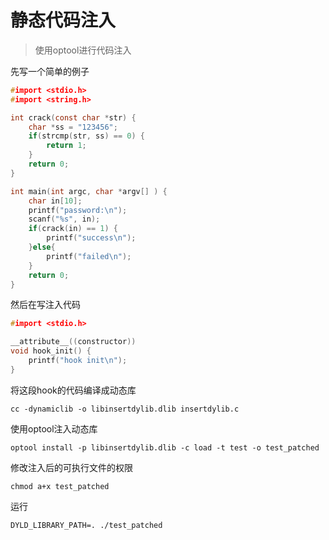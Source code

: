 # 静态代码注入

> 使用optool进行代码注入

先写一个简单的例子

```c
#import <stdio.h>
#import <string.h>

int crack(const char *str) {
	char *ss = "123456";
	if(strcmp(str, ss) == 0) {
		return 1;
	}
	return 0;
}

int main(int argc, char *argv[] ) {
	char in[10];
	printf("password:\n");
	scanf("%s", in);
	if(crack(in) == 1) {
		printf("success\n");
	}else{
		printf("failed\n");
	}
	return 0;
}
```

然后在写注入代码

```C
#import <stdio.h>

__attribute__((constructor))
void hook_init() {
	printf("hook init\n");
}

```

将这段hook的代码编译成动态库

```shell
cc -dynamiclib -o libinsertdylib.dlib insertdylib.c
```

使用optool注入动态库

```shell
optool install -p libinsertdylib.dlib -c load -t test -o test_patched
```

修改注入后的可执行文件的权限

```
chmod a+x test_patched
```

运行

```
DYLD_LIBRARY_PATH=. ./test_patched
```

